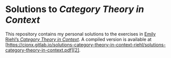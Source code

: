 # Solutions to _Category Theory in Context_

This repository contains my personal solutions to the exercises in [Emily Riehl’s _Category Theory in Context_][1].
A compiled version is available at [https://cionx.gitlab.io/solutions-category-theory-in-context-riehl/solutions-category-theory-in-context.pdf][2].



[1]: https://math.jhu.edu/~eriehl/context/
[2]: https://cionx.gitlab.io/solutions-category-theory-in-context-riehl/solutions-category-theory-in-context.pdf
